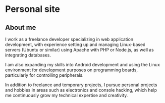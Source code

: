 # Personal site

## About me

I work as a freelance developer specializing in web application development, with experience setting up and managing Linux-based servers (Ubuntu or similar) using Apache with PHP or Node.js, as well as integrating databases.

I am also expanding my skills into Android development and using the Linux environment for development purposes on programming boards, particularly for controlling peripherals.

In addition to freelance and temporary projects, I pursue personal projects and hobbies in areas such as electronics and console hacking, which help me continuously grow my technical expertise and creativity.